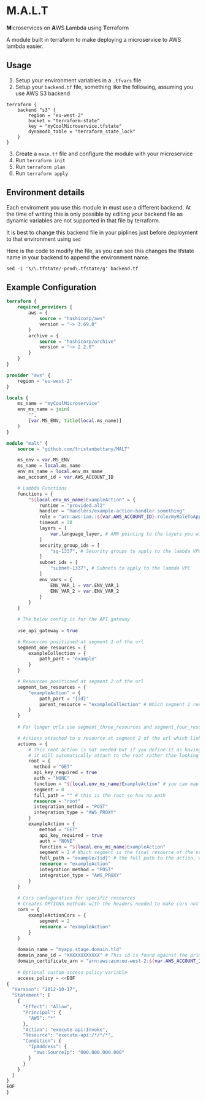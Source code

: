 # M.A.L.T

**M**icroservices on **A**WS **L**ambda using **T**erraform 

A module built in terraform to make deploying a microservice to AWS lambda easier.

## Usage

1. Setup your environment variables in a `.tfvars` file
2. Setup your `backend.tf` file, something like the following, assuming you use AWS S3 backend

```
terraform {
    backend "s3" {
        region = "eu-west-2"
        bucket = "terraform-state"
        key = "myCoolMicroservice.tfstate"
        dynamodb_table = "terraform_state_lock"
    }
}
```

3. Create a `main.tf` file and configure the module with your microservice
4. Run `terraform init`
5. Run `terraform plan`
6. Run `terraform apply`

## Environment details

Each enviroment you use this module in must use a different backend. At the time of writing this is only
possible by editing your backend file as dynamic variables are not supported in that file by terraform.

It is best to change this backend file in your piplines just before deployment to that environment using `sed`

Here is the code to modify the file, as you can see this changes the tfstate name in your backend to append
the environment name.

```shell
sed -i 's/\.tfstate/-prod\.tfstate/g' backend.tf
```

## Example Configuration

```terraform
terraform {
    required_providers {
        aws = {
            source = "hashicorp/aws"
            version = "~> 3.69.0"
        }
        archive = {
            source = "hashicorp/archive"
            version = "~> 2.2.0"
        }
    }
}

provider "aws" {
    region = "eu-west-2"
}

locals {
    ms_name = "myCoolMicroservice"
    env_ms_name = join(
        "",
        [var.MS_ENV, title(local.ms_name)]
    )
}

module "malt" {
    source = "github.com/tristanbettany/MALT"

    ms_env = var.MS_ENV
    ms_name = local.ms_name
    env_ms_name = local.env_ms_name
    aws_account_id = var.AWS_ACCOUNT_ID

    # Lambda Functions
    functions = {
        "${local.env_ms_name}ExampleAction" = {
            runtime = "provided.al2"
            handler = "Handlers/example-action-handler.something"
            role = "arn:aws:iam::${var.AWS_ACCOUNT_ID}:role/myRoleToApplyToLambdas"
            timeout = 28
            layers = [
                var.language_layer, # ARN pointing to the layers you wish to use
            ]
            security_group_ids = [
                "sg-1337", # Security groups to apply to the lambda VPC
            ]
            subnet_ids = [
                "subnet-1337", # Subnets to apply to the lambda VPC
            ]
            env_vars = {
                ENV_VAR_1 = var.ENV_VAR_1
                ENV_VAR_2 = var.ENV_VAR_2
            }
        }
    }

    # The below config is for the API gateway
  
    use_api_gateway = true

    # Resources positioned at segment 1 of the url
    segment_one_resources = {
        exampleCollection = {
            path_part = "example"
        }
    }

    # Resources positioned at segment 2 of the url
    segment_two_resources = {
        "exampleAction" = {
            path_part = "{id}"
            parent_resource = "exampleCollection" # Which segment 1 resource this belongs to  
        }
    }
  
    # For longer urls use segment_three_resources and segment_four_resources

    # Actions attached to a resource at segment 2 of the url which link to a lambda function
    actions = {
        # This root action is not needed but if you define it as having a root resource and a segment of zero
        # it will automatically attach to the root rather than looking for its resource in any of the other segment resource definitions
        root = {
          method = "GET"
          api_key_required = true
          auth = "NONE"
          function = "${local.env_ms_name}ExampleAction" # you can map more than 1 action to the same function
          segment = 0
          full_path = "" # this is the root so has no path
          resource = "root"
          integration_method = "POST"
          integration_type = "AWS_PROXY"
        }
        exampleAction = {
            method = "GET"
            api_key_required = true
            auth = "NONE"
            function = "${local.env_ms_name}ExampleAction"
            segment = 2 # Which segment is the final resource of the url of the action  
            full_path = "example/{id}" # the full path to the action, without a leading forward slash
            resource = "exampleAction"
            integration_method = "POST"
            integration_type = "AWS_PROXY"
        }
    }
    
    # Cors configuration for specific resources
    # Creates OPTIONS methods with the headers needed to make cors not get in your way
    cors = {
        exampleActionCors = {
            segment = 2
            resource = "exampleAction"
        }
    }
  
    domain_name = "myapp.stage.domain.tld"
    domain_zone_id = "XXXXXXXXXXXX" # This id is found against the primary domain zone (e.g. domain.tld) once added to your account in aws
    domain_certificate_arn = "arn:aws:acm:eu-west-2:${var.AWS_ACCOUNT_ID}:certificate/xxxxxxxx-xxxx-xxxx-xxxx-xxxxxxxxxxxx" # This is the certificate ARN which you will need to request for the domain you plan to use via aws UI first
  
    # Optional custom access policy variable
    access_policy = <<EOF
{
  "Version": "2012-10-17",
  "Statement": [
    {
      "Effect": "Allow",
      "Principal": {
        "AWS": "*"
      },
      "Action": "execute-api:Invoke",
      "Resource": "execute-api:/*/*/*",
      "Condition": {
        "IpAddress": {
          "aws:SourceIp": "000.000.000.000"
        }
      }
    }
  ]
}
EOF
}
```

